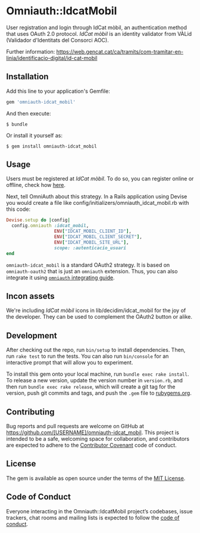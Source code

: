 # Omniauth::IdcatMobil

User registration and login through IdCat mòbil, an authentication method that uses OAuth 2.0 protocol.
_IdCat mòbil_ is an identity validator from VÀLid (Validador d'Identitats del Consorci AOC).

Further information: https://web.gencat.cat/ca/tramits/com-tramitar-en-linia/identificacio-digital/id-cat-mobil

## Installation

Add this line to your application's Gemfile:

```ruby
gem 'omniauth-idcat_mobil'
```

And then execute:

    $ bundle

Or install it yourself as:

    $ gem install omniauth-idcat_mobil

## Usage

Users must be registered at _IdCat mòbil_. To do so, you can register online or offline, check how [here]( https://web.gencat.cat/ca/tramits/com-tramitar-en-linia/identificacio-digital/id-cat-mobil/#bloc2).

Next, tell OmniAuth about this strategy. In a Rails application using Devise you would create a file like config/initializers/omniauth_idcat_mobil.rb with this code:

```ruby
Devise.setup do |config|
  config.omniauth :idcat_mobil,
                  ENV["IDCAT_MOBIL_CLIENT_ID"],
                  ENV["IDCAT_MOBIL_CLIENT_SECRET"],
                  ENV["IDCAT_MOBIL_SITE_URL"],
                  scope: :autenticacio_usuari
end
```

`omniauth-idcat_mobil` is a standard OAuth2 strategy. It is based on `omniauth-oauth2` that is just an `omniauth` extension. Thus, you can also integrate it using [`omniauth` integrating guide](https://github.com/omniauth/omniauth).

## Incon assets
We're including _IdCat mòbil_ icons in lib/decidim/idcat_mobil for the joy of the developer. They can be used to complement the OAuth2 button or alike.

## Development

After checking out the repo, run `bin/setup` to install dependencies. Then, run `rake test` to run the tests. You can also run `bin/console` for an interactive prompt that will allow you to experiment.

To install this gem onto your local machine, run `bundle exec rake install`. To release a new version, update the version number in `version.rb`, and then run `bundle exec rake release`, which will create a git tag for the version, push git commits and tags, and push the `.gem` file to [rubygems.org](https://rubygems.org).

## Contributing

Bug reports and pull requests are welcome on GitHub at https://github.com/[USERNAME]/omniauth-idcat_mobil. This project is intended to be a safe, welcoming space for collaboration, and contributors are expected to adhere to the [Contributor Covenant](http://contributor-covenant.org) code of conduct.

## License

The gem is available as open source under the terms of the [MIT License](https://opensource.org/licenses/MIT).

## Code of Conduct

Everyone interacting in the Omniauth::IdcatMobil project’s codebases, issue trackers, chat rooms and mailing lists is expected to follow the [code of conduct](https://github.com/[USERNAME]/omniauth-idcat_mobil/blob/master/CODE_OF_CONDUCT.md).
